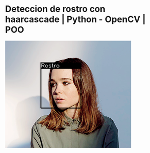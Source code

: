# Deteccion de rostro con haarcascade | Python - OpenCV | POO

![Face](https://github.com/VictorDamian/FaceDetectionOpenCV/blob/master/files/result.png)
